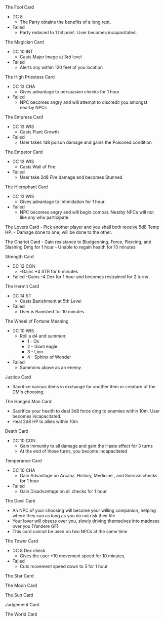 
The Fool Card
- DC 8
	- The Party obtains the benefits of a long rest.
- Failed
	- Party reduced to 1 hit point. User becomes incapacitated.


The Magician Card
- DC 10 INT
	- Casts Major Image at 3rd level
- Failed
	- Alerts any within 120 feet of you location


The High Priestess Card
- DC 13 CHA
	- Gives advantage to persuasion checks for 1 hour
- Failed
	- NPC becomes angry and will attempt to discredit you amongst nearby NPCs


The Empress Card
- DC 13 WIS
	- Casts Plant Growth
- Failed
	- User takes 1d8 poison damage and gains the Poisoned condition


The Emperor Card
- DC 13 WIS
	- Casts Wall of Fire
- Failed
	- User take 2d8 Fire damage and becomes Stunned


The Hierophant Card
- DC 13 WIS
	- Gives advantage to Intimidation for 1 hour
- Failed
	- NPC becomes angry and will begin combat. Nearby NPCs will not like any who participate.


The Lovers Card
	- Pick another player and you shall both receive 5d8 Temp HP. 
	- Damage done to one, will be done to the other.


The Chariot Card
	- Gain resistance to Bludgeoning, Force, Piercing, and Slashing Dmg for 1 hour
	- Unable to regain health for 10 minutes


Strength Card
- DC 12 CON
	- -Gains +4 STR for 6 minutes
- Failed
	-Gains -4 Dex for 1 hour and becomes restrained for 2 turns


The Hermit Card
- DC 14 ST
	- Casts Banishment at 5th Level
- Failed
	- User is Banished for 10 minutes


The Wheel of Fortune Meaning
- DC 10 WIS
	- Roll a d4 and summon:
		- 1 - Ox
		- 2 - Giant eagle
		- 3 - Lion
		- 4 - Sphinx of Wonder
- Failed
	- Summons above as an enemy


Justice Card
- Sacrifice various items in exchange for another item or creature of the DM's choosing.

The Hanged Man Card
- Sacrifice your health to deal 3d8 force dmg to enemies within 10m. User becomes incapacitated.
- Heal 2d8 HP to allies within 10m

Death Card
- DC 10 CON
	- Gain immunity to all damage and gain the Haste effect for 3 turns
	- At the end of those turns, you become incapacitated

Temperance Card
- DC 10 CHA
	- Gain Advantage on Arcana, History, Medicine , and Survival checks for 1 hour
- Failed
	- Gain Disadvantage on all checks for 1 hour

The Devil Card
- An NPC of your choosing will become your willing companion, helping where they can as long as you do not risk their life
- Your lover will obsess over you, slowly driving themselves into madness over you (Yandere GF)
- This card cannot be used on two NPCs at the same time

The Tower Card
- DC 8 Dex check
	- Gives the user +10 movement speed for 10 minutes.
- Failed
	- Cuts movement speed down to 5 for 1 hour

The Star Card


The Moon Card


The Sun Card


Judgement Card


The World Card